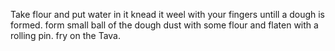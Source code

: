 Take flour and put water in it knead it weel with your fingers untill a dough is formed.
form small ball of the dough dust with some flour and flaten with a rolling pin.
fry on the Tava. 